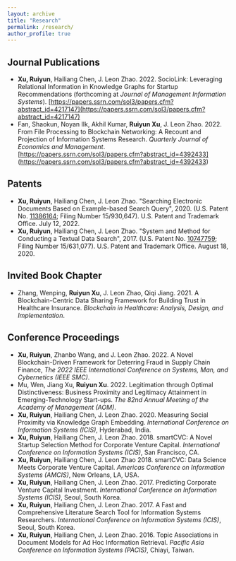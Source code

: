 ```yaml
---
layout: archive
title: "Research"
permalink: /research/
author_profile: true
---
```


## Journal Publications
* __Xu, Ruiyun__, Hailiang Chen, J. Leon Zhao. 2022. SocioLink: Leveraging Relational Information in Knowledge Graphs for Startup Recommendations (forthcoming at *Journal of Management Information Systems*). [https://papers.ssrn.com/sol3/papers.cfm?abstract_id=4217147](https://papers.ssrn.com/sol3/papers.cfm?abstract_id=4217147)
* Fan, Shaokun, Noyan Ilk, Akhil Kumar, __Ruiyun Xu__, J. Leon Zhao. 2022. From File Processing to Blockchain Networking: A Recount and Projection of Information Systems Research. *Quarterly Journal of Economics and Management*. [https://papers.ssrn.com/sol3/papers.cfm?abstract_id=4392433] (https://papers.ssrn.com/sol3/papers.cfm?abstract_id=4392433)

## Patents
* __Xu, Ruiyun__, Hailiang Chen, J. Leon Zhao. "Searching Electronic Documents Based on Example-based Search Query", 2020. (U.S. Patent No. [11386164](https://patft.uspto.gov/netacgi/nph-Parser?Sect1=PTO2&Sect2=HITOFF&p=1&u=%2Fnetahtml%2FPTO%2Fsearch-bool.html&r=1&f=G&l=50&co1=AND&d=PTXT&s1=11386164&OS=11386164&RS=11386164); Filing Number 15/930,647). U.S. Patent and Trademark Office. July 12, 2022.
* __Xu, Ruiyun__, Hailiang Chen, J. Leon Zhao. "System and Method for Conducting a Textual Data Search", 2017. (U.S. Patent No. [10747759](https://patft.uspto.gov/netacgi/nph-Parser?Sect1=PTO1&Sect2=HITOFF&d=PALL&p=1&u=%2Fnetahtml%2FPTO%2Fsrchnum.htm&r=1&f=G&l=50&s1=10747759.PN.&OS=PN/10747759&RS=PN/10747759); Filing Number 15/631,077). U.S. Patent and Trademark Office. August 18, 2020.

## Invited Book Chapter
* Zhang, Wenping, __Ruiyun Xu__, J. Leon Zhao, Qiqi Jiang. 2021. A Blockchain-Centric Data Sharing Framework for Building Trust in Healthcare Insurance. *Blockchain in Healthcare: Analysis, Design, and Implementation*. 

## Conference Proceedings
* __Xu, Ruiyun__, Zhanbo Wang, and J. Leon Zhao. 2022. A Novel Blockchain-Driven Framework for Deterring Fraud in Supply Chain Finance, *The 2022 IEEE International Conference on Systems, Man, and Cybernetics (IEEE SMC)*.
* Mu, Wen, Jiang Xu, __Ruiyun Xu__. 2022. Legitimation through Optimal Distinctiveness: Business Proximity and Legitimacy Attainment in Emerging-Technology Start-ups. *The 82nd Annual Meeting of the Academy of Management (AOM)*.
* __Xu, Ruiyun__, Hailiang Chen, J. Leon Zhao. 2020. Measuring Social Proximity via Knowledge Graph Embedding. *International Conference on Information Systems (ICIS)*, Hyderabad, India.
* __Xu, Ruiyun__, Hailiang Chen, J. Leon Zhao. 2018. smartCVC: A Novel Startup Selection Method for Corporate Venture Capital. *International Conference on Information Systems (ICIS)*, San Francisco, CA.
* __Xu, Ruiyun__, Hailiang Chen, J. Leon Zhao 2018. smartCVC: Data Science Meets Corporate Venture Capital. *Americas Conference on Information Systems (AMCIS)*, New Orleans, LA, USA.
* __Xu, Ruiyun__, Hailiang Chen, J. Leon Zhao. 2017. Predicting Corporate Venture Capital Investment. *International Conference on Information Systems (ICIS)*, Seoul, South Korea. 
* __Xu, Ruiyun__, Hailiang Chen, J. Leon Zhao. 2017. A Fast and Comprehensive Literature Search Tool for Information Systems Researchers. *International Conference on Information Systems (ICIS)*, Seoul, South Korea.
* __Xu, Ruiyun__, Hailiang Chen, J. Leon Zhao. 2016. Topic Associations in Document Models for Ad Hoc Information Retrieval. *Pacific Asia Conference on Information Systems (PACIS)*, Chiayi, Taiwan.


